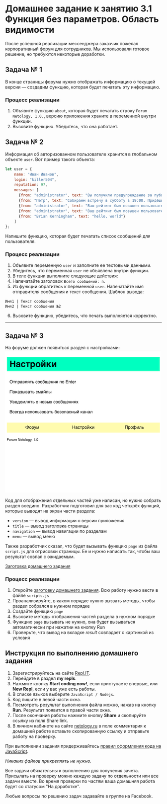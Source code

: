 # Домашнее задание к занятию 3.1 Функция без параметров. Область видимости

После успешной реализации мессенджера заказчик пожелал корпоративный форум для сотрудников. Мы использовали готовое решение, но требуются некоторые доработки.

## Задача № 1

В конце страницы форума нужно отображать информацию о текущей версии — создадим функцию, которая будет печатать эту информацию.

### Процесс реализации
1. Объявите функцию `about`, которая будет печатать строку `Forum Netology, 1.0.`, версию приложения храните в переменной внутри функции.
2. Вызовите функцию. Убедитесь, что она работает.


## Задача № 2

Информация об авторизованном пользователе хранится в глобальном объекте `user`. Вот пример такого объекта:

```js
let user = {
    name: "Иван Иванов",
    login: "killer504",
    reputation: 97,
    messages: [
      {from: "administrator", text: "Вы получили предупреждение за публикаию рекламы на форуме"},
      {from: "Петр", text: "Собираем встречу в субботу в 19:00. Придёшь?"},
      {from: "administrator", text: "Ваш рейтинг был повышен пользователем DonkeyKong"},
      {from: "administrator", text: "Ваш рейтинг был повышен пользователем Netologist"},
      {from: "Brian Kerninghan", text: "hello, world"}
    ]
};
```

Напишите функцию, которая будет печатать список сообщений для пользователя.

### Процесс реализации

1. Объявите переменную `user` и заполните ее тестовыми данными.
2. Убедитесь, что переменная `user` не объявлена внутри функции. 
3. В теле функции выполните следующие действия:
4. Напечатайте заголовок `Всего сообщений: n`.
5. Из функции обратитесь к переменной `user`. Напечатайте имя отправителя сообщения и текст сообщения. Шаблон вывода:

```
Имя1 | Текст сообщения
Имя2 | Текст сообщения №2
```
6. Вызовите функцию, убедитесь, что печать выполняется корректно.

***

## Задача № 3

На форуме должен появиться раздел с настройками:
![Картинка страницы раздела настроек](./task3_img.png)

Код для отображения отдельных частей уже написан, но нужно собрать раздел воедино. Разработчик подготовил для вас код четырёх функций, которые выводят на экран части раздела:

* `version` — вывод информации о версии приложения
* `title` — вывод заголовка страницы
* `navigation` — вывод навигации по разделам
* `menu` — вывод меню

Также разработчик сказал, что будет вызывать функцию `page` из файла `script.js` для отрисовки страницы. Ее и нужно написать так, чтобы ваш результат совпал с ожидаемым.

[Заготовка домашнего задания](https://repl.it/@netology_pb/PB-31-Zadaniie-3-Funktsii)


### Процесс реализации

1. Откройте [заготовку домашнего задания](https://repl.it/@netology_pb/PB-31-Zadaniie-3-Funktsii). Всю работу нужно вести в файле `scripts.js`
2. Проанализируйте, в каком порядке нужно вызвать методы, чтобы раздел собрался в нужном порядке
3. Создайте функцию `page` 
4. Вызовите методы отображения частей раздела в нужном порядке
5. Функцию `page` вызывать не нужно, она будет вызываться автоматически при нажатии на кнопку Run
6. Проверьте, что вывод на вкладке *result* совпадает с картинкой из условия


## Инструкция по выполнению домашнего задания

1. Зарегистрируйтесь на сайте [Repl.IT](http://repl.it/).
2. Перейдите в раздел **my repls**.
3. Нажмите кнопку **Start coding now!**, если приступаете впервые, или **New Repl**, если у вас уже есть работы.
4. В списке языков выберите `JavaScript / Nodejs`.
5. Код пишите в левой части окна.
6. Посмотреть результат выполнения файла можно, нажав на кнопку **Run**. Результат появится в правой части окна.
7. После окончания работы нажмите кнопку **Share** и скопируйте ссылку из поля Share link.
8. В личном кабинете на сайте [netology.ru](http://netology.ru/) в поле комментария к домашней работе вставьте скопированную ссылку и отправьте работу на проверку.

При выполнении задания придерживайтесь [правил оформления кода на JavaScript](/codestyle.md).

*Никаких файлов прикреплять не нужно.*

Все задачи обязательны к выполнению для получения зачета. Присылать на проверку можно каждую задачу по отдельности или все задачи вместе. Во время проверки по частям ваша домашняя работа будет со статусом "На доработке".

Любые вопросы по решению задач задавайте в группе на Facebook.
